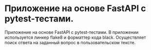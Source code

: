 # Приложение на основе FastAPI с pytest-тестами.
Приложение на основе FastAPI с pytest-тестами. В приложении используется линкер flake8 и форматтер кода black. Осуществляет поиск ответа на заданный вопрос в пользовательском тексте.
